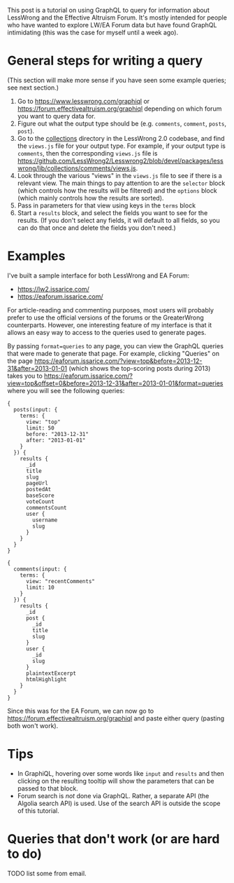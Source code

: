 This post is a tutorial on using GraphQL to query for information about
LessWrong and the Effective Altruism Forum. It's mostly intended for people who
have wanted to explore LW/EA Forum data but have found GraphQL intimidating
(this was the case for myself until a week ago).

# General steps for writing a query

(This section will make more sense if you have seen some example queries; see
next section.)

1. Go to <https://www.lesswrong.com/graphiql> or
   <https://forum.effectivealtruism.org/graphiql> depending on which forum you
   want to query data for.
2. Figure out what the output type should be (e.g. `comments`, `comment`,
   `posts`, `post`).
3. Go to the [collections](https://github.com/LessWrong2/Lesswrong2/tree/devel/packages/lesswrong/lib/collections)
   directory in the LessWrong 2.0 codebase, and find the `views.js` file for your output type.
   For example, if your output type is `comments`, then the corresponding `views.js` file is
   <https://github.com/LessWrong2/Lesswrong2/blob/devel/packages/lesswrong/lib/collections/comments/views.js>.
4. Look through the various "views" in the `views.js` file to see if there is a
   relevant view. The main things to pay attention to are the `selector` block
   (which controls how the results will be filtered) and the `options` block
   (which mainly controls how the results are sorted).
5. Pass in parameters for that view using keys in the `terms` block
6. Start a `results` block, and select the fields you want to see for the results.
   (If you don't select any fields, it will default to all fields, so you can
   do that once and delete the fields you don't need.)

# Examples

I've built a sample interface for both LessWrong and EA Forum:

- <https://lw2.issarice.com/>
- <https://eaforum.issarice.com/>

For article-reading and commenting purposes, most users will probably prefer to
use the official versions of the forums or the GreaterWrong counterparts.
However, one interesting feature of my interface is that it allows an easy way
to access to the queries used to generate pages.

By passing `format=queries` to any page, you can view the GraphQL queries that
were made to generate that page. For example, clicking "Queries" on the page
<https://eaforum.issarice.com/?view=top&before=2013-12-31&after=2013-01-01>
(which shows the top-scoring posts during 2013)
takes you to <https://eaforum.issarice.com/?view=top&offset=0&before=2013-12-31&after=2013-01-01&format=queries>
where you will see the following queries:

    {
      posts(input: {
        terms: {
          view: "top"
          limit: 50
          before: "2013-12-31"
          after: "2013-01-01"
        }
      }) {
        results {
          _id
          title
          slug
          pageUrl
          postedAt
          baseScore
          voteCount
          commentsCount
          user {
            username
            slug
          }
        }
      }
    }

    {
      comments(input: {
        terms: {
          view: "recentComments"
          limit: 10
        }
      }) {
        results {
          _id
          post {
            _id
            title
            slug
          }
          user {
            _id
            slug
          }
          plaintextExcerpt
          htmlHighlight
        }
      }
    }

Since this was for the EA Forum, we can now go to
<https://forum.effectivealtruism.org/graphiql>
and paste either query (pasting both won't work).

# Tips

- In GraphiQL, hovering over some words like `input` and `results` and then
  clicking on the resulting tooltip will show the parameters that can be passed
  to that block.
- Forum search is *not* done via GraphQL. Rather, a separate API (the Algolia
  search API) is used. Use of the search API is outside the scope of this
  tutorial.

# Queries that don't work (or are hard to do)

TODO list some from email.
